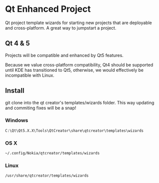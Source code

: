 Qt Enhanced Project
============================

Qt project template wizards for starting new projects that are deployable and cross-platform.
A great way to jumpstart a project.

Qt 4 & 5
------
Projects will be compatible and enhanced by Qt5 features.

Because we value cross-platform compatibility, Qt4 should be supported until KDE has transitioned to Qt5,
otherwise, we would effectively be incompatible with Linux.


Install
-------
git clone into the qt creator's templates/wizards folder.
This way updating and commiting fixes will be a snap!

### Windows
`C:\Qt\Qt5.X.X\Tools\QtCreator\share\qtcreator\templates\wizards`

### OS X
`~/.config/Nokia/qtcreator/templates/wizards`

### Linux
`/usr/share/qtcreator/templates/wizards`
